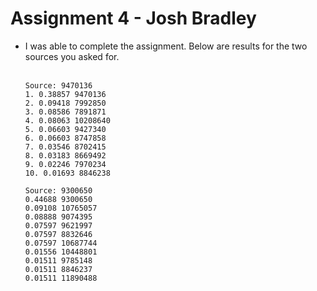 Assignment 4 - Josh Bradley
====================
<ul>
<li>
    I was able to complete the assignment. Below are results for the two sources you asked for.<br><br>

    Source: 9470136
    1. 0.38857 9470136
    2. 0.09418 7992850
    3. 0.08586 7891871
    4. 0.08063 10208640
    5. 0.06603 9427340
    6. 0.06603 8747858
    7. 0.03546 8702415
    8. 0.03183 8669492
    9. 0.02246 7970234
    10. 0.01693 8846238
    
    Source: 9300650
    0.44688 9300650
    0.09108 10765057
    0.08888 9074395
    0.07597 9621997
    0.07597 8832646
    0.07597 10687744
    0.01556 10448801
    0.01511 9785148
    0.01511 8846237
    0.01511 11890488
</li>
</ul>